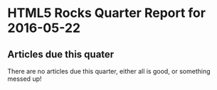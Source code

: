 HTML5 Rocks Quarter Report for 2016-05-22
=========================================

Articles due this quater
------------------------

There are no articles due this quarter, either all is good, or something messed up!

